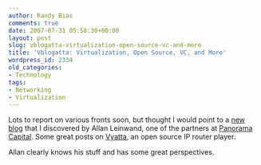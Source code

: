 ```yaml
---
author: Randy Bias
comments: true
date: 2007-07-31 05:58:38+00:00
layout: post
slug: vblogatta-virtualization-open-source-vc-and-more
title: 'Vblogatta: Virtualization, Open Source, VC, and More'
wordpress_id: 2334
old_categories:
- Technology
tags:
- Networking
- Virtualization
---
```


Lots to report on various fronts soon, but thought I would point to a [new blog](http://aleinwand.blogspot.com/) that I discovered by Allan Leinwand, one of the partners at [Panorama Capital](http://www.panoramacapital.com/).  Some great posts on [Vyatta](http://www.vyatta.com/), an open source IP router player.

Allan clearly knows his stuff and has some great perspectives.
